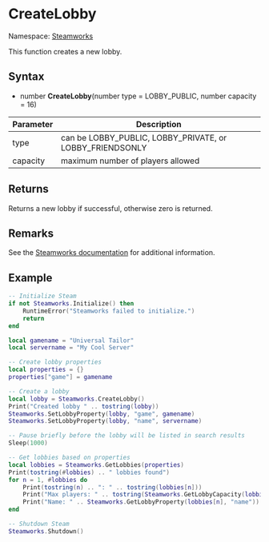 # CreateLobby

Namespace: [Steamworks](Steamworks.md)

This function creates a new lobby.

## Syntax

- number **CreateLobby**(number type = LOBBY_PUBLIC, number capacity = 16)

| Parameter | Description |
|---|---|
| type | can be LOBBY_PUBLIC, LOBBY_PRIVATE, or LOBBY_FRIENDSONLY |
| capacity | maximum number of players allowed |

## Returns

Returns a new lobby if successful, otherwise zero is returned.

## Remarks

See the [Steamworks documentation](https://partner.steamgames.com/doc/features/multiplayer/matchmaking) for additional information.

## Example

```lua
-- Initialize Steam
if not Steamworks.Initialize() then
    RuntimeError("Steamworks failed to initialize.")
    return
end

local gamename = "Universal Tailor"
local servername = "My Cool Server"

-- Create lobby properties
local properties = {}
properties["game"] = gamename

-- Create a lobby
local lobby = Steamworks.CreateLobby()
Print("Created lobby " .. tostring(lobby))
Steamworks.SetLobbyProperty(lobby, "game", gamename)
Steamworks.SetLobbyProperty(lobby, "name", servername)

-- Pause briefly before the lobby will be listed in search results
Sleep(1000)

-- Get lobbies based on properties
local lobbies = Steamworks.GetLobbies(properties)
Print(tostring(#lobbies) .. " lobbies found")
for n = 1, #lobbies do
    Print(tostring(n) .. ": " .. tostring(lobbies[n]))
    Print("Max players: " .. tostring(Steamworks.GetLobbyCapacity(lobbies[n])))
    Print("Name: " .. Steamworks.GetLobbyProperty(lobbies[n], "name"))
end

-- Shutdown Steam
Steamworks.Shutdown()
```
